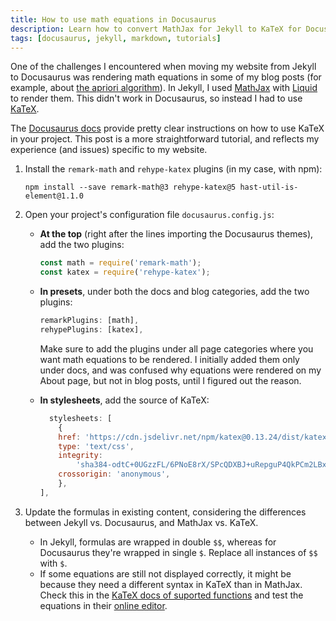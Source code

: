 ```yaml
---
title: How to use math equations in Docusaurus
description: Learn how to convert MathJax for Jekyll to KaTeX for Docusaurus for using math equations in text.
tags: [docusaurus, jekyll, markdown, tutorials]
---
```


One of the challenges I encountered when moving my website from Jekyll to Docusaurus was rendering math equations in some of my blog posts (for example, about [the apriori algorithm](blog/2021-10-17-market-basket-analysis-with-apriori-algorithm.mdx)). In Jekyll, I used [MathJax](https://docs.mathjax.org/en/latest/index.html#) with [Liquid](https://shopify.github.io/liquid/) to render them. This didn't work in Docusaurus, so instead I had to use [KaTeX](https://katex.org/).

The [Docusaurus docs](https://docusaurus.io/docs/markdown-features/math-equations) provide pretty clear instructions on how to use KaTeX in your project. This post is a more straightforward tutorial, and reflects my experience (and issues) specific to my website.


1. Install the `remark-math` and `rehype-katex` plugins (in my case, with npm):
   
    `npm install --save remark-math@3 rehype-katex@5 hast-util-is-element@1.1.0`

2. Open your project's configuration file `docusaurus.config.js`:
   
   - **At the top** (right after the lines importing the Docusaurus themes), add the two plugins:

        ```javascript
        const math = require('remark-math');
        const katex = require('rehype-katex');
        ```
    
    - **In presets**, under both the docs and blog categories, add the two plugins:

        ```javascript
        remarkPlugins: [math],
        rehypePlugins: [katex],
        ```

        Make sure to add the plugins under all page categories where you want math equations to be rendered. I initially added them only under docs, and was confused why equations were rendered on my About page, but not in blog posts, until I figured out the reason.

    - **In stylesheets**, add the source of KaTeX:

        ```javascript
          stylesheets: [
            {
            href: 'https://cdn.jsdelivr.net/npm/katex@0.13.24/dist/katex.min.css',
            type: 'text/css',
            integrity:
                'sha384-odtC+0UGzzFL/6PNoE8rX/SPcQDXBJ+uRepguP4QkPCm2LBxH3FA3y+fKSiJ+AmM',
            crossorigin: 'anonymous',
            },
        ],
        ```

3. Update the formulas in existing content, considering the differences between Jekyll vs. Docusaurus, and MathJax vs. KaTeX.
   
   - In Jekyll, formulas are wrapped in double `$$`, whereas for Docusaurus they're wrapped in single `$`. Replace all instances of `$$` with `$`.
   - If some equations are still not displayed correctly, it might be because they need a different syntax in KaTeX than in MathJax. Check this in the [KaTeX docs of suported functions](https://katex.org/docs/supported.html) and test the equations in their [online editor](https://katex.org/#demo).

